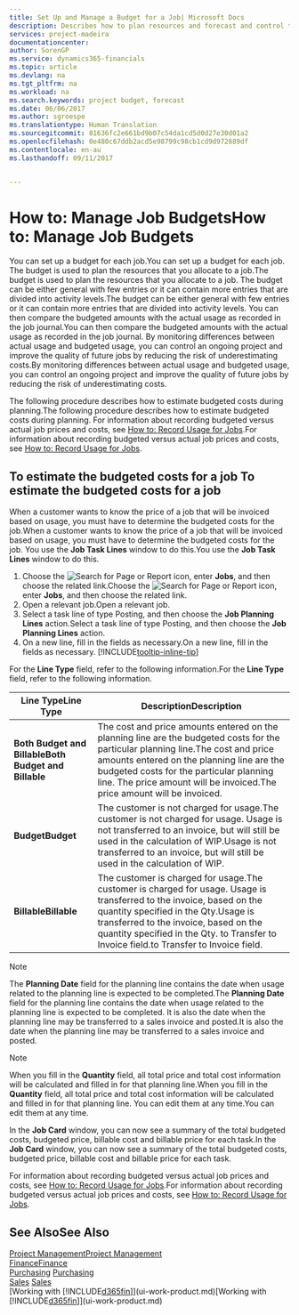 ```yaml
---
title: Set Up and Manage a Budget for a Job| Microsoft Docs
description: Describes how to plan resources and forecast and control the costs of a project by setting up a budget for each job.
services: project-madeira
documentationcenter: 
author: SorenGP
ms.service: dynamics365-financials
ms.topic: article
ms.devlang: na
ms.tgt_pltfrm: na
ms.workload: na
ms.search.keywords: project budget, forecast
ms.date: 06/06/2017
ms.author: sgroespe
ms.translationtype: Human Translation
ms.sourcegitcommit: 81636fc2e661bd9b07c54da1cd5d0d27e30d01a2
ms.openlocfilehash: 0e480c67ddb2acd5e98799c98cb1cd9d972889df
ms.contentlocale: en-au
ms.lasthandoff: 09/11/2017


---
```

# <a name="how-to-manage-job-budgets"></a><span data-ttu-id="6a83a-103">How to: Manage Job Budgets</span><span class="sxs-lookup"><span data-stu-id="6a83a-103">How to: Manage Job Budgets</span></span>
<span data-ttu-id="6a83a-104">You can set up a budget for each job.</span><span class="sxs-lookup"><span data-stu-id="6a83a-104">You can set up a budget for each job.</span></span> <span data-ttu-id="6a83a-105">The budget is used to plan the resources that you allocate to a job.</span><span class="sxs-lookup"><span data-stu-id="6a83a-105">The budget is used to plan the resources that you allocate to a job.</span></span> <span data-ttu-id="6a83a-106">The budget can be either general with few entries or it can contain more entries that are divided into activity levels.</span><span class="sxs-lookup"><span data-stu-id="6a83a-106">The budget can be either general with few entries or it can contain more entries that are divided into activity levels.</span></span> <span data-ttu-id="6a83a-107">You can then compare the budgeted amounts with the actual usage as recorded in the job journal.</span><span class="sxs-lookup"><span data-stu-id="6a83a-107">You can then compare the budgeted amounts with the actual usage as recorded in the job journal.</span></span> <span data-ttu-id="6a83a-108">By monitoring differences between actual usage and budgeted usage, you can control an ongoing project and improve the quality of future jobs by reducing the risk of underestimating costs.</span><span class="sxs-lookup"><span data-stu-id="6a83a-108">By monitoring differences between actual usage and budgeted usage, you can control an ongoing project and improve the quality of future jobs by reducing the risk of underestimating costs.</span></span>

<span data-ttu-id="6a83a-109">The following procedure describes how to estimate budgeted costs during planning.</span><span class="sxs-lookup"><span data-stu-id="6a83a-109">The following procedure describes how to estimate budgeted costs during planning.</span></span> <span data-ttu-id="6a83a-110">For information about recording budgeted versus actual job prices and costs, see [How to: Record Usage for Jobs](projects-how-record-job-usage.md).</span><span class="sxs-lookup"><span data-stu-id="6a83a-110">For information about recording budgeted versus actual job prices and costs, see [How to: Record Usage for Jobs](projects-how-record-job-usage.md).</span></span>  

## <span data-ttu-id="6a83a-111"><a name="JobBudgetCosts"></a> To estimate the budgeted costs for a job</span><span class="sxs-lookup"><span data-stu-id="6a83a-111"><a name="JobBudgetCosts"></a> To estimate the budgeted costs for a job</span></span>
<span data-ttu-id="6a83a-112">When a customer wants to know the price of a job that will be invoiced based on usage, you must have to determine the budgeted costs for the job.</span><span class="sxs-lookup"><span data-stu-id="6a83a-112">When a customer wants to know the price of a job that will be invoiced based on usage, you must have to determine the budgeted costs for the job.</span></span> <span data-ttu-id="6a83a-113">You use the **Job Task Lines** window to do this.</span><span class="sxs-lookup"><span data-stu-id="6a83a-113">You use the **Job Task Lines** window to do this.</span></span>

1. <span data-ttu-id="6a83a-114">Choose the ![Search for Page or Report](media/ui-search/search_small.png "Search for Page or Report icon") icon, enter **Jobs**, and then choose the related link.</span><span class="sxs-lookup"><span data-stu-id="6a83a-114">Choose the ![Search for Page or Report](media/ui-search/search_small.png "Search for Page or Report icon") icon, enter **Jobs**, and then choose the related link.</span></span>  
2. <span data-ttu-id="6a83a-115">Open a relevant job.</span><span class="sxs-lookup"><span data-stu-id="6a83a-115">Open a relevant job.</span></span>
3. <span data-ttu-id="6a83a-116">Select a task line of type Posting, and then choose the **Job Planning Lines** action.</span><span class="sxs-lookup"><span data-stu-id="6a83a-116">Select a task line of type Posting, and then choose the **Job Planning Lines** action.</span></span>
4. <span data-ttu-id="6a83a-117">On a new line, fill in the fields as necessary.</span><span class="sxs-lookup"><span data-stu-id="6a83a-117">On a new line, fill in the fields as necessary.</span></span> [!INCLUDE[tooltip-inline-tip](includes/tooltip-inline-tip_md.md)]   

<span data-ttu-id="6a83a-118">For the **Line Type** field, refer to the following information.</span><span class="sxs-lookup"><span data-stu-id="6a83a-118">For the **Line Type** field, refer to the following information.</span></span>  

| <span data-ttu-id="6a83a-119">Line Type</span><span class="sxs-lookup"><span data-stu-id="6a83a-119">Line Type</span></span> | <span data-ttu-id="6a83a-120">Description</span><span class="sxs-lookup"><span data-stu-id="6a83a-120">Description</span></span> |
| --- | --- |
| <span data-ttu-id="6a83a-121">**Both Budget and Billable**</span><span class="sxs-lookup"><span data-stu-id="6a83a-121">**Both Budget and Billable**</span></span> |<span data-ttu-id="6a83a-122">The cost and price amounts entered on the planning line are the budgeted costs for the particular planning line.</span><span class="sxs-lookup"><span data-stu-id="6a83a-122">The cost and price amounts entered on the planning line are the budgeted costs for the particular planning line.</span></span> <span data-ttu-id="6a83a-123">The price amount will be invoiced.</span><span class="sxs-lookup"><span data-stu-id="6a83a-123">The price amount will be invoiced.</span></span> |
| <span data-ttu-id="6a83a-124">**Budget**</span><span class="sxs-lookup"><span data-stu-id="6a83a-124">**Budget**</span></span> |<span data-ttu-id="6a83a-125">The customer is not charged for usage.</span><span class="sxs-lookup"><span data-stu-id="6a83a-125">The customer is not charged for usage.</span></span> <span data-ttu-id="6a83a-126">Usage is not transferred to an invoice, but will still be used in the calculation of WIP.</span><span class="sxs-lookup"><span data-stu-id="6a83a-126">Usage is not transferred to an invoice, but will still be used in the calculation of WIP.</span></span> |
| <span data-ttu-id="6a83a-127">**Billable**</span><span class="sxs-lookup"><span data-stu-id="6a83a-127">**Billable**</span></span> |<span data-ttu-id="6a83a-128">The customer is charged for usage.</span><span class="sxs-lookup"><span data-stu-id="6a83a-128">The customer is charged for usage.</span></span> <span data-ttu-id="6a83a-129">Usage is transferred to the invoice, based on the quantity specified in the Qty.</span><span class="sxs-lookup"><span data-stu-id="6a83a-129">Usage is transferred to the invoice, based on the quantity specified in the Qty.</span></span> <span data-ttu-id="6a83a-130">to Transfer to Invoice field.</span><span class="sxs-lookup"><span data-stu-id="6a83a-130">to Transfer to Invoice field.</span></span> |

> [!NOTE]  
>   <span data-ttu-id="6a83a-131">The **Planning Date** field for the planning line contains the date when usage related to the planning line is expected to be completed.</span><span class="sxs-lookup"><span data-stu-id="6a83a-131">The **Planning Date** field for the planning line contains the date when usage related to the planning line is expected to be completed.</span></span> <span data-ttu-id="6a83a-132">It is also the date when the planning line may be transferred to a sales invoice and posted.</span><span class="sxs-lookup"><span data-stu-id="6a83a-132">It is also the date when the planning line may be transferred to a sales invoice and posted.</span></span>  

> [!NOTE]  
>   <span data-ttu-id="6a83a-133">When you fill in the **Quantity** field, all total price and total cost information will be calculated and filled in for that planning line.</span><span class="sxs-lookup"><span data-stu-id="6a83a-133">When you fill in the **Quantity** field, all total price and total cost information will be calculated and filled in for that planning line.</span></span> <span data-ttu-id="6a83a-134">You can edit them at any time.</span><span class="sxs-lookup"><span data-stu-id="6a83a-134">You can edit them at any time.</span></span>

<span data-ttu-id="6a83a-135">In the **Job Card** window, you can now see a summary of the total budgeted costs, budgeted price, billable cost and billable price for each task.</span><span class="sxs-lookup"><span data-stu-id="6a83a-135">In the **Job Card** window, you can now see a summary of the total budgeted costs, budgeted price, billable cost and billable price for each task.</span></span>

<span data-ttu-id="6a83a-136">For information about recording budgeted versus actual job prices and costs, see [How to: Record Usage for Jobs](projects-how-record-job-usage.md).</span><span class="sxs-lookup"><span data-stu-id="6a83a-136">For information about recording budgeted versus actual job prices and costs, see [How to: Record Usage for Jobs](projects-how-record-job-usage.md).</span></span>

## <a name="see-also"></a><span data-ttu-id="6a83a-137">See Also</span><span class="sxs-lookup"><span data-stu-id="6a83a-137">See Also</span></span>
[<span data-ttu-id="6a83a-138">Project Management</span><span class="sxs-lookup"><span data-stu-id="6a83a-138">Project Management</span></span>](projects-manage-projects.md)  
[<span data-ttu-id="6a83a-139">Finance</span><span class="sxs-lookup"><span data-stu-id="6a83a-139">Finance</span></span>](finance.md)  
<span data-ttu-id="6a83a-140">[Purchasing](purchasing-manage-purchasing.md)       </span><span class="sxs-lookup"><span data-stu-id="6a83a-140">[Purchasing](purchasing-manage-purchasing.md)       </span></span>  
<span data-ttu-id="6a83a-141">[Sales](sales-manage-sales.md)    </span><span class="sxs-lookup"><span data-stu-id="6a83a-141">[Sales](sales-manage-sales.md)    </span></span>  
<span data-ttu-id="6a83a-142">[Working with [!INCLUDE[d365fin](includes/d365fin_md.md)]](ui-work-product.md)</span><span class="sxs-lookup"><span data-stu-id="6a83a-142">[Working with [!INCLUDE[d365fin](includes/d365fin_md.md)]](ui-work-product.md)</span></span>  

